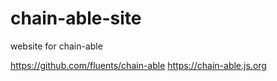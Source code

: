# chain-able-site
website for chain-able

https://github.com/fluents/chain-able
https://chain-able.js.org
